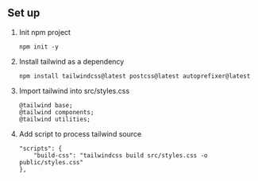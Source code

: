 ## Set up

1. Init npm project

   `npm init -y`

2. Install tailwind as a dependency

   `npm install tailwindcss@latest postcss@latest autoprefixer@latest`

3. Import tailwind into src/styles.css

   ```
   @tailwind base;
   @tailwind components;
   @tailwind utilities;
   ```

4. Add script to process tailwind source

   ```
   "scripts": {
       "build-css": "tailwindcss build src/styles.css -o public/styles.css"
   },
   ```
